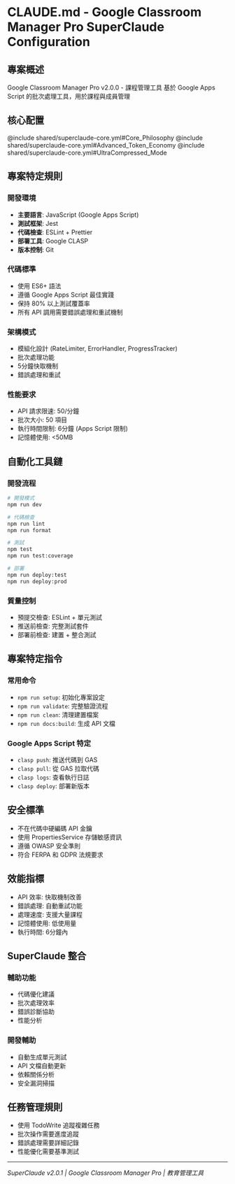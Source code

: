 # CLAUDE.md - Google Classroom Manager Pro SuperClaude Configuration

## 專案概述
Google Classroom Manager Pro v2.0.0 - 課程管理工具
基於 Google Apps Script 的批次處理工具，用於課程與成員管理

## 核心配置
@include shared/superclaude-core.yml#Core_Philosophy
@include shared/superclaude-core.yml#Advanced_Token_Economy
@include shared/superclaude-core.yml#UltraCompressed_Mode

## 專案特定規則

### 開發環境
- **主要語言**: JavaScript (Google Apps Script)
- **測試框架**: Jest
- **代碼檢查**: ESLint + Prettier
- **部署工具**: Google CLASP
- **版本控制**: Git

### 代碼標準
- 使用 ES6+ 語法
- 遵循 Google Apps Script 最佳實踐
- 保持 80% 以上測試覆蓋率
- 所有 API 調用需要錯誤處理和重試機制

### 架構模式
- 模組化設計 (RateLimiter, ErrorHandler, ProgressTracker)
- 批次處理功能
- 5分鐘快取機制
- 錯誤處理和重試

### 性能要求
- API 請求限速: 50/分鐘
- 批次大小: 50 項目
- 執行時間限制: 6分鐘 (Apps Script 限制)
- 記憶體使用: <50MB

## 自動化工具鏈

### 開發流程
```bash
# 開發模式
npm run dev

# 代碼檢查
npm run lint
npm run format

# 測試
npm test
npm run test:coverage

# 部署
npm run deploy:test
npm run deploy:prod
```

### 質量控制
- 預提交檢查: ESLint + 單元測試
- 推送前檢查: 完整測試套件
- 部署前檢查: 建置 + 整合測試

## 專案特定指令

### 常用命令
- `npm run setup`: 初始化專案設定
- `npm run validate`: 完整驗證流程
- `npm run clean`: 清理建置檔案
- `npm run docs:build`: 生成 API 文檔

### Google Apps Script 特定
- `clasp push`: 推送代碼到 GAS
- `clasp pull`: 從 GAS 拉取代碼
- `clasp logs`: 查看執行日誌
- `clasp deploy`: 部署新版本

## 安全標準
- 不在代碼中硬編碼 API 金鑰
- 使用 PropertiesService 存儲敏感資訊
- 遵循 OWASP 安全準則
- 符合 FERPA 和 GDPR 法規要求

## 效能指標
- API 效率: 快取機制改善
- 錯誤處理: 自動重試功能
- 處理速度: 支援大量課程
- 記憶體使用: 低使用量
- 執行時間: 6分鐘內

## SuperClaude 整合

### 輔助功能
- 代碼優化建議
- 批次處理效率
- 錯誤診斷協助
- 性能分析

### 開發輔助
- 自動生成單元測試
- API 文檔自動更新
- 依賴關係分析
- 安全漏洞掃描

## 任務管理規則
- 使用 TodoWrite 追蹤複雜任務
- 批次操作需要進度追蹤
- 錯誤處理需要詳細記錄
- 性能優化需要基準測試

---
*SuperClaude v2.0.1 | Google Classroom Manager Pro | 教育管理工具*